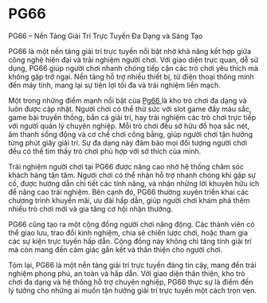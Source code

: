 # PG66
PG66 – Nền Tảng Giải Trí Trực Tuyến Đa Dạng và Sáng Tạo

PG66 là một nền tảng giải trí trực tuyến nổi bật nhờ khả năng kết hợp giữa công nghệ hiện đại và trải nghiệm người chơi. Với giao diện trực quan, dễ sử dụng, PG66 giúp người chơi nhanh chóng tiếp cận các trò chơi yêu thích mà không gặp trở ngại. Nền tảng hỗ trợ nhiều thiết bị, từ điện thoại thông minh đến máy tính, mang lại sự tiện lợi tối đa và trải nghiệm liền mạch.

Một trong những điểm mạnh nổi bật của <a href=https://pg66-login.com> Pg66  </a>  là kho trò chơi đa dạng và luôn được cập nhật. Người chơi có thể thử sức với slot game đầy màu sắc, game bài truyền thống, bắn cá giải trí, hay trải nghiệm các trò chơi trực tiếp với người quản lý chuyên nghiệp. Mỗi trò chơi đều sở hữu đồ họa sắc nét, âm thanh sống động và cơ chế chơi công bằng, giúp người chơi tận hưởng từng phút giây giải trí. Sự đa dạng này đảm bảo mọi đối tượng người chơi đều có thể tìm thấy trò chơi phù hợp với sở thích của mình.

Trải nghiệm người chơi tại PG66 được nâng cao nhờ hệ thống chăm sóc khách hàng tận tâm. Người chơi có thể nhận hỗ trợ nhanh chóng khi gặp sự cố, được hướng dẫn chi tiết các tính năng, và nhận những lời khuyên hữu ích để nâng cao trải nghiệm. Bên cạnh đó, PG66 thường xuyên triển khai các chương trình khuyến mãi, ưu đãi hấp dẫn, giúp người chơi khám phá thêm nhiều trò chơi mới và gia tăng cơ hội nhận thưởng.

PG66 cũng tạo ra một cộng đồng người chơi năng động. Các thành viên có thể giao lưu, trao đổi kinh nghiệm, chia sẻ chiến lược chơi, hoặc tham gia các sự kiện trực tuyến hấp dẫn. Cộng đồng này không chỉ tăng tính giải trí mà còn mang đến cảm giác gắn kết và thân thiện cho người chơi.

Tóm lại, PG66 là một nền tảng giải trí trực tuyến đáng tin cậy, mang đến trải nghiệm phong phú, an toàn và hấp dẫn. Với giao diện thân thiện, kho trò chơi đa dạng và hệ thống hỗ trợ chuyên nghiệp, PG66 thực sự là điểm đến lý tưởng cho những ai muốn tận hưởng giải trí trực tuyến một cách trọn vẹn.
